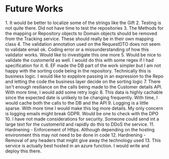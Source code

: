 <h1>Future Works</h1>
1. It would be better to localize some of the strings like the Gift
2. Testing is not quite there. Did not have time to test the repositories
3. The Methods for the mapping or Repository objects to Domain objects should be removed from the Tracking service. These  should really be in their own mapping class
4. The validation annotation used on the RequestDTO does not seem to validate email ok. Coding error or a missunderstanding of how this validator works. Would like to investigate this one more
5. Would be nice to validate the customerId as well. I would do this with some regex if I had specification for it.
6. EF made the DB part of the work simpler but I am not happy with the sorting code being in the repository. Technically this is business logic. I would like to expplore passing in an expression to the Repo and letting the code the business layer decide on the sorting logic
7. There isn't enough resiliance on the calls being made to the Customer details API. With more time, I would add some retry logic
8. This data is highly cachable since the expected date is unlikely to be changing frequently. With time, I would cache both the calls to the DB and the API
9. Logging is a little sparse. With more time I would make this log more details. My only concern is logging emails might break GDPR. Would be one to check with the DPO
10. I have not made considerations for security. Someone could send int a large text for the customerId and rapidly do this to DDoS the service.
11. Hardnening - Enforcement of Https. Although depending on the hosting environment this may not need to be done in code
12. Hardnening - Removal of any headers that might give away the technology used
13. This service is actually best hosted in an azure function. I would write and deploy this there.
